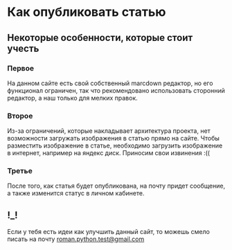# Как опубликовать статью
## Некоторые особенности, которые стоит учесть

### Первое
На данном сайте есть свой собственный marcdown редактор, но его функционал ограничен, так что 
рекомендовано использовать сторонний редактор, а наш только для мелких правок.
### Второе
Из-за ограничений, которые накладывает архитектура проекта, нет возможности загружать изображения
в статью прямо на сайте. Чтобы разместить изображение в статье, необходимо загрузить изображение в интернет, например на яндекс диск.
Приносим свои извинения :((
### Третье
После того, как статья будет опубликована, на почту придет сообщение, а также изменится статус в личном кабинете.

## !_!
Если у тебя есть идеи как улучшить данный сайт, то можешь смело писать на почту  roman.python.test@gmail.com  
